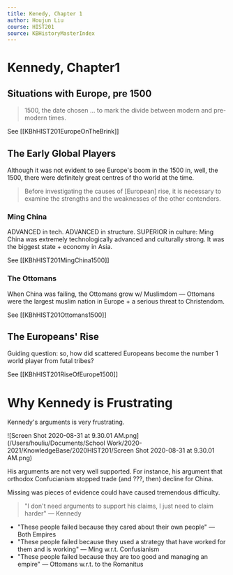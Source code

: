 ```yaml
---
title: Kenedy, Chapter 1
author: Houjun Liu
course: HIST201
source: KBHistoryMasterIndex
---
```


# Kennedy, Chapter1 

## Situations with Europe, pre 1500
> 1500, the date chosen … to mark the divide between modern and pre-modern times.

See [[KBhHIST201EuropeOnTheBrink]]
   
## The Early Global Players
Although it was not evident to see Europe's boom in the 1500 in, well, the 1500, there were definitely great centres of tho world at the time.

> Before investigating the causes of [European] rise, it is necessary to examine the strengths and the weaknesses of the other contenders.

### Ming China

ADVANCED in tech. ADVANCED in structure. SUPERIOR in culture: Ming China was extremely technologically advanced and culturally strong. It was the biggest state + economy in Asia.

See [[KBhHIST201MingChina1500]]

### The Ottomans

 When China was failing, the Ottomans grow w/ Muslimdom — Ottomans were the largest muslim nation in Europe + a serious threat to Christendom.
 
See [[KBhHIST201Ottomans1500]] 

## The Europeans' Rise

Guiding question: so, how did scattered Europeans become the number 1 world player from futal tribes?

See [[KBhHIST201RiseOfEurope1500]]

# Why Kennedy is Frustrating
Kennedy's arguments is very frustrating.

![Screen Shot 2020-08-31 at 9.30.01 AM.png](/Users/houliu/Documents/School Work/2020-2021/KnowledgeBase/2020HIST201/Screen Shot 2020-08-31 at 9.30.01 AM.png)

His arguments are not very well supported. For instance, his argument that orthodox Confucianism stopped trade (and ???, then) decline for China. 

Missing was pieces of evidence could have caused tremendous difficulty.

> "I don't need arguments to support his claims, I just need to claim harder" — Kennedy

* "These people failed because they cared about their own people" — Both Empires
* "These people failed because they used a strategy that have worked for them and is working" — Ming w.r.t. Confusianism
* "These people failed because they are too good and managing an empire" — Ottomans w.r.t. to the Romanitus